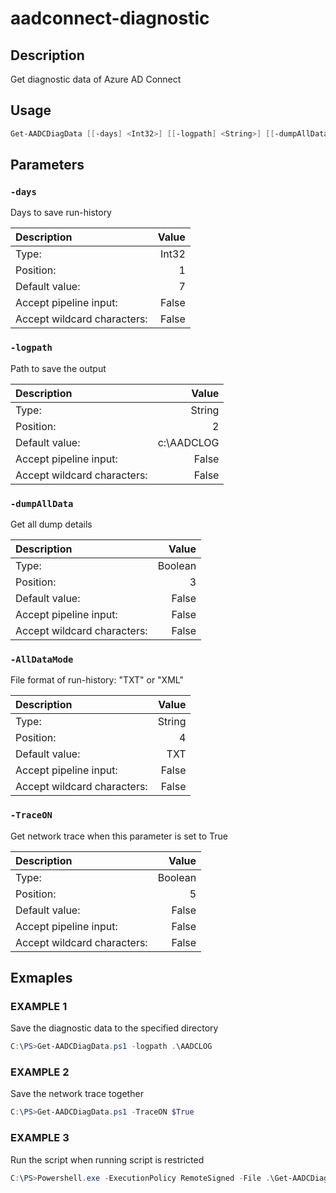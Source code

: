 # aadconnect-diagnostic
    
## Description

Get diagnostic data of Azure AD Connect
  
## Usage

```PowerShell
Get-AADCDiagData [[-days] <Int32>] [[-logpath] <String>] [[-dumpAllData] <Object>] [[-AllDataMode] <Object>] [[-TraceON] <Boolean>] [<CommonParameters>]
``` 

## Parameters

### `-days`
Days to save run-history

| Description | Value |
|:-----------|------------:|
| Type: | Int32 |
| Position: | 1 |
| Default value: | 7 |
| Accept pipeline input: | False |
| Accept wildcard characters: | False |


### `-logpath`
Path to save the output

| Description | Value |
|:-----------|------------:|
| Type: | String |
| Position: | 2 |
| Default value: | c:\AADCLOG |
| Accept pipeline input: | False |
| Accept wildcard characters: | False |

        
### `-dumpAllData`
Get all dump details

| Description | Value |
|:-----------|------------:|
| Type: | Boolean |
| Position: |  3 |
| Default value: | False |
| Accept pipeline input: | False |
| Accept wildcard characters: | False |
        
### `-AllDataMode`
File format of run-history: "TXT" or "XML"
        
| Description | Value |
|:-----------|------------:|
| Type: | String |
| Position: | 4 |
| Default value:| TXT |
| Accept pipeline input: | False |
| Accept wildcard characters: | False |
        
### `-TraceON`
Get network trace when this parameter is set to True

| Description | Value |
|:-----------|------------:|
| Type: | Boolean |
| Position: | 5 |
| Default value: | False |
| Accept pipeline input: | False |
| Accept wildcard characters: | False |
        

## Exmaples
    
### EXAMPLE 1
Save the diagnostic data to the specified directory

```PowerShell
C:\PS>Get-AADCDiagData.ps1 -logpath .\AADCLOG
```

### EXAMPLE 2
Save the network trace together

```PowerShell
C:\PS>Get-AADCDiagData.ps1 -TraceON $True
```

### EXAMPLE 3
Run the script when running script is restricted

```PowerShell
C:\PS>Powershell.exe -ExecutionPolicy RemoteSigned -File .\Get-AADCDiagData.ps1
```
